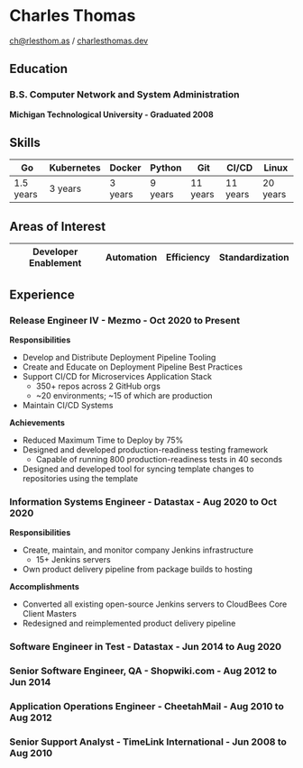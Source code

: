 # Charles Thomas
[ch@rlesthom.as](mailto:ch@rlesthom.as) / [charlesthomas.dev](https://charlesthomas.dev)

## Education

### B.S. Computer Network and System Administration
**Michigan Technological University - Graduated 2008**

## Skills

| Go        | Kubernetes | Docker | Python  | Git      | CI/CD    | Linux    |
| --------- | ---------- | ------ | ------- | -------- | -------- | -------- |
| 1.5 years | 3 years    | 3 years| 9 years | 11 years | 11 years | 20 years |

## Areas of Interest

| Developer Enablement | Automation | Efficiency | Standardization |
| -------------------- | ---------- | ---------- | --------------- |

## Experience

### Release Engineer IV - Mezmo - Oct 2020 to Present

**Responsibilities**

- Develop and Distribute Deployment Pipeline Tooling
- Create and Educate on Deployment Pipeline Best Practices
- Support CI/CD for Microservices Application Stack
  - 350+ repos across 2 GitHub orgs
  - ~20 environments; ~15 of which are production
- Maintain CI/CD Systems

**Achievements**

- Reduced Maximum Time to Deploy by 75%
- Designed and developed production-readiness testing framework
  - Capable of running 800 production-readiness tests in 40 seconds
- Designed and developed tool for syncing template changes to repositories using the template

### Information Systems Engineer - Datastax - Aug 2020 to Oct 2020 

**Responsibilities**

- Create, maintain, and monitor company Jenkins infrastructure
    - 15+ Jenkins servers
- Own product delivery pipeline from package builds to hosting

**Accomplishments**

- Converted all existing open-source Jenkins servers to CloudBees Core Client Masters
- Redesigned and reimplemented product delivery pipeline

### Software Engineer in Test - Datastax - Jun 2014 to Aug 2020

### Senior Software Engineer, QA - Shopwiki.com - Aug 2012 to Jun 2014

### Application Operations Engineer - CheetahMail - Aug 2010 to Aug 2012

### Senior Support Analyst - TimeLink International - Jun 2008 to Aug 2010
